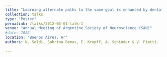 ```yaml
---
title: "Learning alternate paths to the same goal is enhanced by dentate gyrus processing"
collection: talks
type: "Poster"
permalink: /talks/2012-03-01-talk-1
venue: "Annual Meeting of Argentine Society of Neuroscience (SAN)"
#date: 2022
location: "Buenos Aires, Ar"
authors: N. Soldi, Sabrina Benas, E. Kropff, A. Schinder & V. Piatti.
 
---
```


